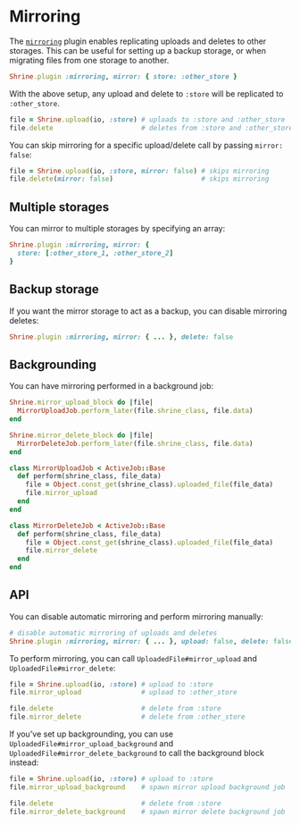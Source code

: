# Mirroring

The [`mirroring`][mirroring] plugin enables replicating uploads and deletes to
other storages. This can be useful for setting up a backup storage, or when
migrating files from one storage to another.

```rb
Shrine.plugin :mirroring, mirror: { store: :other_store }
```

With the above setup, any upload and delete to `:store` will be replicated to
`:other_store`.

```rb
file = Shrine.upload(io, :store) # uploads to :store and :other_store
file.delete                      # deletes from :store and :other_store
```

You can skip mirroring for a specific upload/delete call by passing `mirror:
false`:

```rb
file = Shrine.upload(io, :store, mirror: false) # skips mirroring
file.delete(mirror: false)                      # skips mirroring
```

## Multiple storages

You can mirror to multiple storages by specifying an array:

```rb
Shrine.plugin :mirroring, mirror: {
  store: [:other_store_1, :other_store_2]
}
```

## Backup storage

If you want the mirror storage to act as a backup, you can disable mirroring
deletes:

```rb
Shrine.plugin :mirroring, mirror: { ... }, delete: false
```

## Backgrounding

You can have mirroring performed in a background job:

```rb
Shrine.mirror_upload_block do |file|
  MirrorUploadJob.perform_later(file.shrine_class, file.data)
end

Shrine.mirror_delete_block do |file|
  MirrorDeleteJob.perform_later(file.shrine_class, file.data)
end
```
```rb
class MirrorUploadJob < ActiveJob::Base
  def perform(shrine_class, file_data)
    file = Object.const_get(shrine_class).uploaded_file(file_data)
    file.mirror_upload
  end
end
```
```rb
class MirrorDeleteJob < ActiveJob::Base
  def perform(shrine_class, file_data)
    file = Object.const_get(shrine_class).uploaded_file(file_data)
    file.mirror_delete
  end
end
```

## API

You can disable automatic mirroring and perform mirroring manually:

```rb
# disable automatic mirroring of uploads and deletes
Shrine.plugin :mirroring, mirror: { ... }, upload: false, delete: false
```

To perform mirroring, you can call `UploadedFile#mirror_upload` and
`UploadedFile#mirror_delete`:

```rb
file = Shrine.upload(io, :store) # upload to :store
file.mirror_upload               # upload to :other_store

file.delete                      # delete from :store
file.mirror_delete               # delete from :other_store
```

If you've set up backgrounding, you can use
`UploadedFile#mirror_upload_background` and
`UploadedFile#mirror_delete_background` to call the background block instead:

```rb
file = Shrine.upload(io, :store) # upload to :store
file.mirror_upload_background    # spawn mirror upload background job

file.delete                      # delete from :store
file.mirror_delete_background    # spawn mirror delete background job
```

[mirroring]: /lib/shrine/plugins/mirroring.rb

